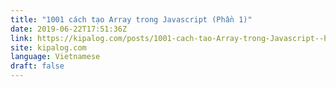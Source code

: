 ```yaml
---
title: "1001 cách tạo Array trong Javascript (Phần 1)"
date: 2019-06-22T17:51:36Z
link: https://kipalog.com/posts/1001-cach-tao-Array-trong-Javascript--Phan-1?utm_medium=RSS&utm_source=news.12bit.vn
site: kipalog.com
language: Vietnamese
draft: false
---
```

